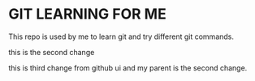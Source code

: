 # GIT LEARNING FOR ME

This repo is used by me to learn git and try different git commands.

this is the second change

this is third change from github ui and my parent is the second change.


